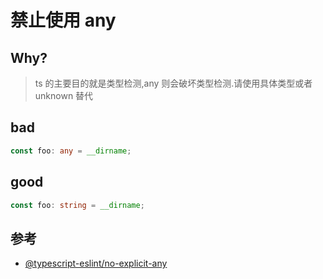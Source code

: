 # 禁止使用 any

## Why?

> ts 的主要目的就是类型检测,any 则会破坏类型检测.请使用具体类型或者 unknown 替代

## bad

```ts
const foo: any = __dirname;
```

## good

```ts
const foo: string = __dirname;
```

## 参考

- [@typescript-eslint/no-explicit-any](https://typescript-eslint.io/rules/no-explicit-any)
